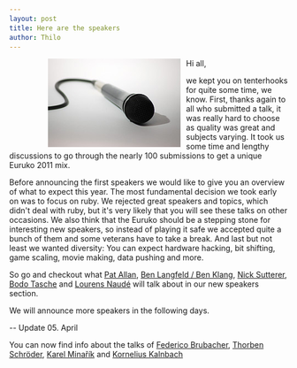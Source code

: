 ```yaml
---
layout: post
title: Here are the speakers
author: Thilo
---
```


<img src="/images/micro.jpg" style="float:left; margin-left:70px; margin-right: 10px" alt="by visual.dichotomy">

Hi all,

we kept you on tenterhooks for quite some time, we know. First, thanks again to all who submitted a talk, it was really hard to choose as quality was great and subjects varying. It took us some time and lengthy discussions to go through the nearly 100 submissions to get a unique Euruko 2011 mix. 

Before announcing the first speakers we would like to give you an overview of what to expect this year. The most fundamental decision we took early on was to focus on ruby. We rejected great speakers and topics, which didn't deal with ruby, but it's very likely that you will see these talks on other occasions. We also think that the Euruko should be a stepping stone for interesting new speakers, so instead of playing it safe we accepted quite a bunch of them and some veterans have to take a break. And last but not least we wanted diversity: You can expect hardware hacking, bit shifting, game scaling, movie making, data pushing and more.


So go and checkout what [Pat Allan](/speakers.html#Pat-Allan), [Ben Langfeld / Ben Klang](/speakers.html#Ben-Langfeld), [Nick Sutterer](/speakers.html#Nick-Sutterer), [Bodo Tasche](/speakers.html#Bodo-Tasche) and [Lourens Naudé](/speakers.html#Lourens-Naude) will talk about in our new speakers section. 

We will announce more speakers in the following days.

-- Update 05. April

You can now find info about the talks of [Federico Brubacher](/speakers.html#Federico-Brubacher), [Thorben Schröder](/speakers.html#Thorben-Schroeder), [Karel Minařík](/speakers.html#Karel-Minarik) and [Kornelius Kalnbach](/speakers.html#Kornelius-Kalnbach)
